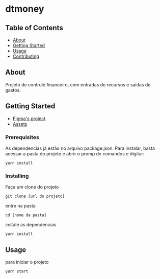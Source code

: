 # dtmoney

## Table of Contents

- [About](#about)
- [Getting Started](#getting_started)
- [Usage](#usage)
- [Contributing](../CONTRIBUTING.md)

## About <a name = "about"></a>

Projeto de controle financeiro, com entradas de recursos e saídas de gastos.

## Getting Started <a name = "getting_started"></a>

- [Figma's project](https://www.figma.com/file/0xmu9mj2TJYoIOubBFWsk5/dtmoney-Ignite-(Copy)?node-id=0%3A1)
- [Assets](https://xesque.rocketseat.dev/platform/1615808314498-attachment.zip)

### Prerequisites

As dependencias já estão no arquivo package.json.
Para instalar, basta acessar a pasta do projeto e abrir o promp de comandos e digitar:

```
yarn install
```

### Installing

Faça um clone do projeto

```
git clone [url do projeto]
```

entre na pasta

```
cd [nome da pasta]
```

instale as dependencias

```
yarn install
```


## Usage <a name = "usage"></a>

para iniciar o projeto

```
yarn start
```
